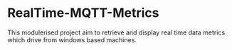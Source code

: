 # RealTime-MQTT-Metrics
This modulerised project aim to retrieve and display real time data metrics which drive from windows based machines.
